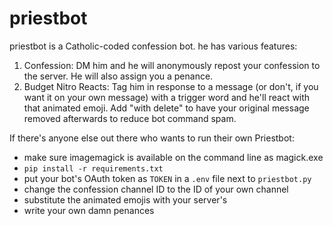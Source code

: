 # priestbot

priestbot is a Catholic-coded confession bot. he has various features:

1. Confession: DM him and he will anonymously repost your confession to the server. He will also assign you a penance.
2. Budget Nitro Reacts: Tag him in response to a message (or don't, if you want it on your own message) with a trigger word and he'll react with that animated emoji. Add "with delete" to have your original message removed afterwards to reduce bot command spam.

If there's anyone else out there who wants to run their own Priestbot:
- make sure imagemagick is available on the command line as magick.exe
- `pip install -r requirements.txt`
- put your bot's OAuth token as `TOKEN` in a `.env` file next to `priestbot.py`
- change the confession channel ID to the ID of your own channel
- substitute the animated emojis with your server's
- write your own damn penances

